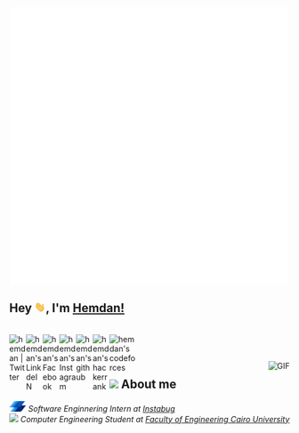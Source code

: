 <p align="center">

<img src="https://github.com/AbdallahHemdan/AbdallahHemdan/blob/master/Superhero.gif" align="center" />
  
</p>

## Hey <img src="https://github.com/AbdallahHemdan/AbdallahHemdan/blob/master/wave.gif" width="20px">, I'm [Hemdan!](https://github.com/AbdallahHemdan) 

<br/>
<a href="https://twitter.com/AbdallahHemda17">
  <img align="left" alt="hemdan | Twitter" width="30px" src="https://image.flaticon.com/icons/svg/2111/2111703.svg" />
</a>
<a href="https://www.linkedin.com/in/abdallah-a-hemdan-4a94a614a/">
  <img align="left" alt="hemdan's LinkdeIN" width="30px" src="https://image.flaticon.com/icons/svg/2111/2111465.svg" />
</a>
<a href="https://www.facebook.com/AbdallahHemdan99">
  <img align="left" alt="hemdan's Facebook" width="30px" src="https://image.flaticon.com/icons/svg/2111/2111342.svg" />
</a>
<a href="https://www.instagram.com/abdallah_a_hemdan/">
  <img align="left" alt="hemdan's Instagram" width="30px" src="https://image.flaticon.com/icons/svg/2111/2111421.svg" />
</a>
<a href="https://github.com/AbdallahHemdan">
  <img align="left" alt="hemdan's github" width="30px" src="https://image.flaticon.com/icons/svg/2111/2111432.svg" />
</a>
<a href="https://www.hackerrank.com/Hemdan?hr_r=1">
  <img align="left" alt="hemdan's hackerrank" width="30px" src="https://assets.brandfolder.com/y9ol94wb/v/331198/view@2x.png?v=1591971279" />
</a>
<a href="https://codeforces.com/profile/AbdallahHemdan">
  <img align="left" alt="hemdan's codeforces" width="50px" src="https://media-exp1.licdn.com/dms/image/C5112AQHa6erTyCQTfg/article-cover_image-shrink_600_2000/0?e=1596672000&v=beta&t=7ECXhxecrqaHayecXSAdXGsoyJpA08BGKN3CNTTUjTU" />
</a>

<br /> <br />
<img align="right" alt="GIF" src="https://media.giphy.com/media/836HiJc7pgzy8iNXCn/giphy.gif" />

## <img src="https://media.giphy.com/media/VgCDAzcKvsR6OM0uWg/giphy.gif" width="50"> About me
<p><em><img src="https://github.com/AbdallahHemdan/AbdallahHemdan/blob/master/Instabug-Logomark_color.png" width="30"> Software Enginnering Intern at <a href="https://instabug.com/"> Instabug </a></br><img src="https://media.giphy.com/media/WUlplcMpOCEmTGBtBW/giphy.gif" width="30"> Computer Engineering Student at <a href="http://eng.cu.edu.eg/ar/">Faculty of Engineering Cairo University</a> 
</em></p>


